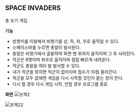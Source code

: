 SPACE INVADERS
---
총 쏘기 게임


**기능**
* 방향키를 이용해서 비행기를 상, 하, 좌, 우로 움직일 수 있다.
* 스페이스바를 누르면 총알이 발사된다. 
* 총알은 비행기에서 출발하여 화면 맨 위까지 움직이며 그 후 사라진다.
* 적군은 8명이며 좌우로 움직이며 점점 빠르게 내려온다.
* 적군도 총알을 여러 발 발사할 수 있다.
* 내가 적군을 맞히면 적군이 없어지며 점수가 10점 올라간다.
* 적군을 모두 없애면 게임을 다시 시작할 것인지 묻는 창이 뜬다.
* 다시 할 경우 다시 게임 시작, 안할 경우 프로그램 종료

**화면**
![프젝2](https://user-images.githubusercontent.com/70643208/94398915-6b825c80-01a1-11eb-8a23-96b7f82a8ecb.PNG)

![프젝22](https://user-images.githubusercontent.com/70643208/94399385-39252f00-01a2-11eb-9bd4-8121e3e515c3.PNG)
